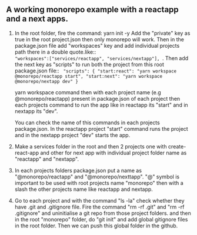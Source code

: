 ## A working monorepo example with a reactapp and a next apps.

1.  In the root folder, fire the command:
      yarn init -y
      Add the "private" key as true in the root project.json then only monorepo will work.
      Then in the package.json file add "workspaces" key and add individual projects path there in a double quote.like::
      <code>
        "workspaces":["services/reactapp", "services/nextapp"],
      </code>.
      Then add the next key as "scripts" to run both the project from this root package.json file::
      <code>
         "scripts": {
            "start:react": "yarn workspace @monorepo/reactapp start",
            "start:next": "yarn workspace @monorepo/nextapp dev"
        }
      </code>

      yarn workspace command then with each project name (e.g @monorepo/reactapp) present in package.json of each project then each projects command to run the app like in reactapp its "start" and in nextapp its "dev".

      You can check the name of this commands in each projects package.json.
      In the reactapp project "start" command runs the project and in the nextapp project "dev" starts the app.


2.  Make a services folder in the root and then 2 projects one with create-react-app and other for next app 
    with individual project folder name as "reactapp" and "nextapp".

3. In each projects folders package.json put a name as "@monorepo/reactapp" and "@monorepo/nexttapp".
    "@" symbol is important to be used with root projects name "monorepo" then with a slash the other projects name like reactapp and nextapp.

4.  Go to each project and with the command "ls -la" check whether they have .git and .gitignore file. 
    Fire the command "rm -rf .git" and "rm -rf .gitignore" and uninitialise a git repo from those project folders. and then in the root "monorepo" folder, do "git init" and add global gitignore files in the root folder.
    Then we can push this global folder in the github.